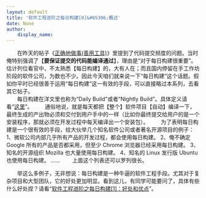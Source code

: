 ```yaml
---
layout: default
title: '软件工程进阶之每日构建[0]&#65306;概述'
date: None
author:
    display_name: 
---
```


　　在昨天的帖子《[正确地做事(善用工具)](https://program-think.blogspot.com/2009/02/6.html)》里提到了代码提交频度的问题。当时俺特别强调了【**要保证提交的代码能编译通过**】，理由是“对于每日构建很重要”。估计列位看官中，不太熟悉【每日构建】的，大有人在；而且国内停留在手工作坊阶段的软件公司，为数也不少。因此今天咱们就来说一下“每日构建”这个话题。假如你平时已经很善于运用“每日构建”这一有效的手段，可以直接略过本系列，去看其它帖子。  
　　每日构建在洋文里也称为“Daily Build”或者“Nightly Build”。具体定义请看“[这里](https://en.wikipedia.org/wiki/Daily_build)”。 　　通俗地说，就是每天都把【整个】软件项目【自动】编译一下，最终生成的产出物必须和交付到用户手中的一样（比如你最终提交给用户的是一个安装程序，那就必须在开发过程中每天编译出一个安装包）。 　　为了表明每日构建是一个很有效的手段，给大伙举几个知名软件公司或者著名开源项目的例子： 1、微软公司内部几乎所有产品的开发过程，都会使用每日构建。 2、俺不确定 Google 所有的产品是否都采用，但至少 Chrome 浏览器已经采用每日构建。 3、知名的开源组织 Mozilla 也大量使用每日构建。 4、知名的 Linux 发行版 Ubuntu 也使用每日构建。 ...... 　　上面这个列表还可以罗列很长。

　　举这么多例子，无非想说：每日构建是一种牛逼的软件工程手段。尤其对于复杂项目和大型团队，它的好处更加明显。看到这儿，有同学可能要问了，具体有些什么好处捏？请看“[软件工程进阶之每日构建\[1\]：好处和优点](https://program-think.blogspot.com/2009/02/daily-build-1-advantage.html)”。

